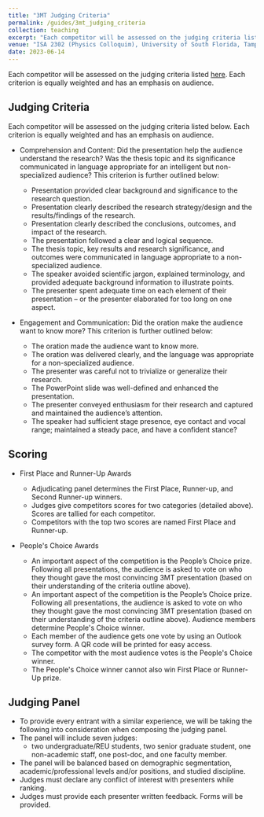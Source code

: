 ```yaml
---
title: "3MT Judging Criteria"
permalink: /guides/3mt_judging_criteria
collection: teaching
excerpt: "Each competitor will be assessed on the judging criteria listed [here](https://usfpgsc.github.io/teaching/3mt_judging_criteria). Each criterion is equally weighted and has an emphasis on audience."
venue: "ISA 2302 (Physics Colloquim), University of South Florida, Tampa, FL."
date: 2023-06-14
---
```



Each competitor will be assessed on the judging criteria listed [here](https://usfpgsc.github.io/teaching/3mt_judging_criteria). Each criterion is equally weighted and has an emphasis on audience.


## Judging Criteria

Each competitor will be assessed on the judging criteria listed below. Each criterion is equally
weighted and has an emphasis on audience.

- Comprehension and Content: Did the presentation help the audience understand the research? Was the thesis topic and its significance communicated in language appropriate for an intelligent but non-specialized audience? This criterion is further outlined below:
  - Presentation provided clear background and significance to the research question.
  - Presentation clearly described the research strategy/design and the results/findings of the research.
  - Presentation clearly described the conclusions, outcomes, and impact of the research.
  - The presentation followed a clear and logical sequence.
  - The thesis topic, key results and research significance, and outcomes were communicated in language appropriate to a non-specialized audience.
  - The speaker avoided scientific jargon, explained terminology, and provided adequate background information to illustrate points.
  - The presenter spent adequate time on each element of their presentation – or the presenter elaborated for too long on one aspect.

- Engagement and Communication: Did the oration make the audience want to know more? This criterion is further outlined below:
  - The oration made the audience want to know more.
  - The oration was delivered clearly, and the language was appropriate for a non-specialized audience.
  - The presenter was careful not to trivialize or generalize their research.
  - The PowerPoint slide was well-defined and enhanced the presentation.
  - The presenter conveyed enthusiasm for their research and captured and maintained the audience’s attention.
  - The speaker had sufficient stage presence, eye contact and vocal range; maintained a steady pace, and have a confident stance?

  
## Scoring

- First Place and Runner-Up Awards
  - Adjudicating panel determines the First Place, Runner-up, and Second Runner-up winners.
  - Judges give competitors scores for two categories (detailed above). Scores are tallied for each competitor.
  - Competitors with the top two scores are named First Place and Runner-up.

- People's Choice Awards
  - An important aspect of the competition is the People’s Choice prize. Following all presentations, the audience is asked to vote on who they thought gave the most convincing 3MT presentation (based on their understanding of the criteria outline above).
  - An important aspect of the competition is the People’s Choice prize. Following all presentations, the audience is asked to vote on who they thought gave the most convincing 3MT presentation (based on their understanding of the criteria outline above). Audience members determine People's Choice winner.
  - Each member of the audience gets one vote by using an Outlook survey form. A QR code will be printed for easy access.
  - The competitor with the most audience votes is the People's Choice winner.
  - The People's Choice winner cannot also win First Place or Runner-Up prize.
 
## Judging Panel

- To provide every entrant with a similar experience, we will be taking the following into consideration when composing the judging panel.
- The panel will include seven judges: 
  - two undergraduate/REU students, two senior graduate student, one non-academic staff, one post-doc, and one faculty member.
- The panel will be balanced based on demographic segmentation, academic/professional levels and/or positions, and studied discipline.
- Judges must declare any conflict of interest with presenters while ranking.
- Judges must provide each presenter written feedback. Forms will be provided.
